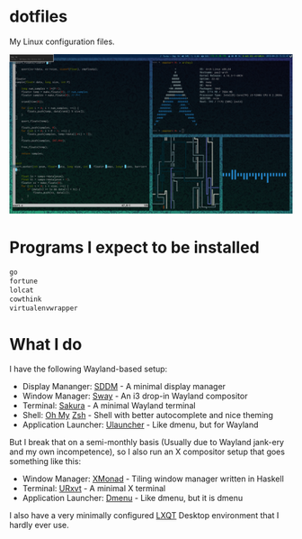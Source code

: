 # dotfiles

My Linux configuration files.   

![Gaps aren't actually useful outside screenshots](img/screenshot/scrst-20180429155249.png)

# Programs I expect to be installed
```
go
fortune
lolcat
cowthink
virtualenvwrapper
```
# What I do
I have the following Wayland-based setup:
* Display Mananger: [SDDM](https://github.com/sddm/sddm) - A minimal display manager
* Window Manager: [Sway](http://swaywm.org/) - An i3 drop-in Wayland compositor 
* Terminal: [Sakura](https://launchpad.net/sakura) - A minimal Wayland terminal
* Shell: [Oh My](https://github.com/robbyrussell/oh-my-zsh) [Zsh](http://www.zsh.org/) - Shell with better autocomplete and nice theming
* Application Launcher: [Ulauncher](https://ulauncher.io/) - Like dmenu, but for Wayland

But I break that on a semi-monthly basis (Usually due to Wayland jank-ery and my own incompetence), so I also run an X compositor setup that goes something like this:
* Window Manager: [XMonad](http://xmonad.org/) - Tiling window manager written in Haskell
* Terminal: [URxvt](http://software.schmorp.de/pkg/rxvt-unicode.html) - A minimal X terminal
* Application Launcher: [Dmenu](https://tools.suckless.org/dmenu/) - Like dmenu, but it is dmenu

I also have a very minimally configured [LXQT](https://lxqt.org/) Desktop environment that I hardly ever use.
